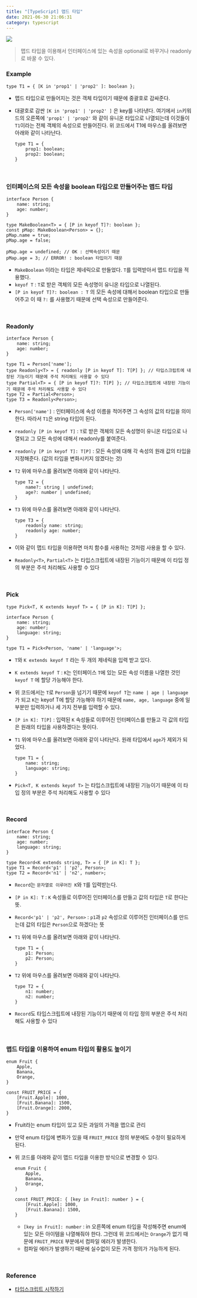 ```yaml
---
title: "[TypeScript] 맵드 타입"
date: 2021-06-30 21:06:31
category: typescript
---
```


![](images/typescript.png)

> 맵드 타입을 이용해서 인터페이스에 있는 속성을 optional로 바꾸거나 readonly로 바꿀 수 있다.

### Example

```tsx
type T1 = { [K in 'prop1' | 'prop2' ]: boolean };
```

- 맵드 타입으로 만들어지는 것은 객체 타입이기 때문에 중괄호로 감싸준다.
- 대괄호로 감싼 `[K in 'prop1' | 'prop2' ]` 은 key를 나타낸다. 여기에서 `in`키워드의 오른쪽에 `'prop1' | 'prop2'` 와 같이 유니온 타입으로 나열되는데 이것들이 `T1`이라는 전체 객체의 속성으로 만들어진다.
위 코드에서 T1에 마우스를 올려보면 아래와 같이 나타난다.

    ```tsx
    type T1 = {
    	prop1: boolean;
    	prop2: boolean;
    }
    ```

<br />

### 인터페이스의 모든 속성을 boolean 타입으로 만들어주는 맵드 타입

```tsx
interface Person {
	name: string;
	age: number;
}

type MakeBoolean<T> = { [P in keyof T]?: boolean };
const pMap: MakeBoolean<Person> = {};
pMap.name = true;
pMap.age = false;

pMap.age = undefined; // OK : 선택속성이기 때문
pMap.age = 3; // ERROR! : boolean 타입이기 때문
```

- `MakeBoolean` 이라는 타입은 제네릭으로 만들었다. `T`를 입력받아서 맵드 타입을 적용했다.
- `keyof T` : `T`로 받은 객체의 모든 속성명이 유니온 타입으로 나열된다.
- `[P in keyof T]?: boolean : T` 의 모든 속성에 대해서 boolean 타입으로 만들어주고 이 때 `?:` 를 사용했기 때문에 선택 속성으로 만들어준다.

<br />

### Readonly

```tsx
interface Person {
	name: string;
	age: number;
}

type T1 = Person['name'];
type Readonly<T> = { readonly [P in keyof T]: T[P] }; // 타입스크립트에 내장된 기능이기 때문에 주석 처리해도 사용할 수 있다
type Partial<T> = { [P in keyof T]?: T[P] }; // 타입스크립트에 내장된 기능이기 때문에 주석 처리해도 사용할 수 있다
type T2 = Partial<Person>;
type T3 = Readonly<Person>;
```

- `Person['name']` : 인터페이스에 속성 이름을 적어주면 그 속성의 값의 타입을 의미한다. 따라서 `T1`은 string 타입이 된다.
- `readonly [P in keyof T]` : `T`로 받은 객체의 모든 속성명이 유니온 타입으로 나열되고 그 모든 속성에 대해서 readonly를 붙여준다.
- `readonly [P in keyof T]: T[P]` : 모든 속성에 대해 각 속성의 원래 값의 타입을 지정해준다. (값의 타입을 변화시키지 않겠다는 것)
- `T2` 위에 마우스를 올려보면 아래와 같이 나타난다.

    ```tsx
    type T2 = {
    	name?: string | undefined;
    	age?: number | undefined;
    }
    ```

- `T3` 위에 마우스를 올려보면 아래와 같이 나타난다.

    ```tsx
    type T3 = {
    	readonly name: string;
    	readonly age: number;
    }
    ```

- 이와 같이 맵드 타입을 이용하면 마치 함수를 사용하는 것처럼 사용을 할 수 있다.
- `Readonly<T>`, `Partial<T>` 는 타입스크립트에 내장된 기능이기 때문에 이 타입 정의 부분은 주석 처리해도 사용할 수 있다

<br />

### Pick

```tsx
type Pick<T, K extends keyof T> = { [P in K]: T[P] };

interface Person {
	name: string;
	age: number;
	language: string;
}

type T1 = Pick<Person, 'name' | 'language'>;
```

- `T`와 `K extends keyof T` 라는 두 개의 제네릭을 입력 받고 있다.
- `K extends keyof T` : `K`는 인터페이스 `T`에 있는 모든 속성 이름을 나열한 것인 `keyof T` 에 할당 가능해야 한다.
- 위 코드에서는 `T`로 `Person`을 넘기기 때문에 `keyof T`는 `name | age | language`가 되고 `K`는 keyof T에 할당 가능해야 하기 때문에 `name, age, language` 중에 일부분만 입력하거나 세 가지 전부를 입력할 수 있다.
- `[P in K]: T[P]` : 입력된 `K` 속성들로 이루어진 인터페이스를 만들고 각 값의 타입은 원래의 타입을 사용하겠다는 뜻이다.
- `T1` 위에 마우스를 올려보면 아래와 같이 나타난다. 원래 타입에서 `age`가 제외가 되었다.

    ```tsx
    type T1 = {
    	name: string;
    	language: string;
    }
    ```

- `Pick<T, K extends keyof T>` 는 타입스크립트에 내장된 기능이기 때문에 이 타입 정의 부분은 주석 처리해도 사용할 수 있다

<br />

### Record

```tsx
interface Person {
	name: string;
	age: number;
	language: string;
}

type Record<K extends string, T> = { [P in K]: T };
type T1 = Record<'p1' | 'p2', Person>;
type T2 = Record<'n1' | 'n2', number>;
```

- `Record`는 `문자열로 이루어진 K`와 `T`를 입력받는다.
- `[P in K]: T` : `K` 속성들로 이루어진 인터페이스를 만들고 값의 타입은 `T`로 한다는 뜻.
- `Record<'p1' | 'p2', Person>` : `p1`과 `p2` 속성으로 이루어진 인터페이스를 만드는데 값의 타입은 `Person`으로 하겠다는 뜻
- `T1` 위에 마우스를 올려보면 아래와 같이 나타난다.

    ```tsx
    type T1 = {
    	p1: Person;
    	p2: Person;
    }
    ```

- `T2` 위에 마우스를 올려보면 아래와 같이 나타난다.

    ```tsx
    type T2 = {
    	n1: number;
    	n2: number;
    }
    ```

- `Record`도 타입스크립트에 내장된 기능이기 때문에 이 타입 정의 부분은 주석 처리해도 사용할 수 있다

<br />

### 맵드 타입을 이용하여 enum 타입의 활용도 높이기

```tsx
enum Fruit {
	Apple,
	Banana,
	Orange,
}

const FRUIT_PRICE = {
	[Fruit.Apple]: 1000,
	[Fruit.Banana]: 1500,
	[Fruit.Orange]: 2000,
}
```

- Fruit라는 enum 타입이 있고 모든 과일의 가격을 맵으로 관리
- 만약 enum 타입에 변화가 있을 때 `FRUIT_PRICE` 정의 부분에도 수정이 필요하게 된다.
- 위 코드를 아래와 같이 맵드 타입을 이용한 방식으로 변경할 수 있다.

    ```tsx
    enum Fruit {
    	Apple,
    	Banana,
    	Orange,
    }

    const FRUIT_PRICE: { [key in Fruit]: number } = {
    	[Fruit.Apple]: 1000,
    	[Fruit.Banana]: 1500,
    }
    ```

    - `[key in Fruit]: number` : in 오른쪽에 enum 타입을 작성해주면 enum에 있는 모든 아이템을 나열해줘야 한다. 그런데 위 코드에서는 `Orange`가 없기 때문에 `FRUIT_PRICE` 부분에서 컴파일 에러가 발생한다.
    - 컴파일 에러가 발생하기 때문에 실수없이 모든 가격 정의가 가능하게 된다.

<br />

### Reference
- [타입스크립트 시작하기](https://www.inflearn.com/course/%ED%83%80%EC%9E%85%EC%8A%A4%ED%81%AC%EB%A6%BD%ED%8A%B8-%EC%8B%9C%EC%9E%91%ED%95%98%EA%B8%B0/dashboard)
